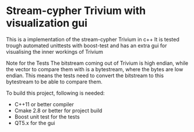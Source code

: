 # Stream-cypher Trivium with visualization gui

This is a implementation of the stream-cypher Trivium in c++
It is tested trough automated unittests with boost-test and has an extra gui for visualising the inner workings of Trivium

Note for the Tests
The bitstream coming out of Trivium is high endian, while the vector to compare
them with is a bytestream, where the bytes are low endian. This means the tests need
to convert the bitstream to this bytestream to be able to compare them.

To build this project, following is needed:
- C++11 or better compiler
- Cmake 2.8 or better for project build
- Boost unit test for the tests
- QT5.x for the gui

